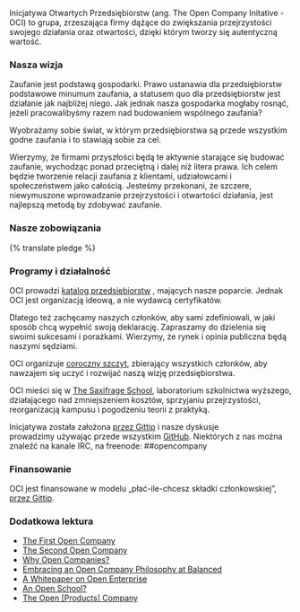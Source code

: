 Inicjatywa Otwartych Przedsiębiorstw (ang. The Open Company Initative - OCI) to grupa, zrzeszająca firmy dążące do zwiększania przejrzystości swojego działania oraz otwartości, dzięki którym tworzy się autentyczną wartość.


### Nasza wizja

Zaufanie jest podstawą gospodarki. Prawo ustanawia dla przedsiębiorstw podstawowe
minumum zaufania, a statusem quo dla przedsiębiorstw jest działanie jak najbliżej
niego. Jak jednak nasza gospodarka mogłaby rosnąć, jeżeli pracowalibyśmy razem
nad budowaniem wspólnego zaufania?

Wyobrażamy sobie świat, w którym przedsiębiorstwa są przede wszystkim godne
zaufania i to stawiają sobie za cel.

Wierzymy, że firmami przyszłości będą te aktywnie starające się budować
zaufanie, wychodząc ponad przeciętną i dalej niż litera prawa. Ich celem będzie
tworzenie relacji zaufania z klientami, udziałowcami i społeczeństwem jako
całością. Jesteśmy przekonani, że szczere, niewymuszone wprowadzanie
przejrzystości i otwartości działania, jest najlepszą metodą by zdobywać zaufanie.


### Nasze zobowiązania

{% translate pledge %}


### Programy i działalność

OCI prowadzi [katalog przedsiębiorstw](/directory/) , mających nasze poparcie.
Jednak OCI jest organizacją ideową, a nie wydawcą certyfikatów.

Dlatego też zachęcamy naszych członków, aby sami zdefiniowali, w jaki sposób
chcą wypełnić swoją deklarację. Zapraszamy do dzielenia się swoimi sukcesami i
porażkami. Wierzymy, że rynek i opinia publiczna będą naszymi sędziami.

OCI organizuje [coroczny szczyt](/summit/), zbierający wszystkich członków,
aby nawzajem się uczyć i rozwijać naszą wizję przedsiębiorstwa.

OCI mieści się w [The Saxifrage School](http://www.saxifrageschool.org/),
laboratorium szkolnictwa wyższego, działającego nad zmniejszeniem kosztów,
sprzyjaniu przejrzystości, reorganizacją kampusu i pogodzeniu teorii z praktyką.

Inicjatywa została założona [przez Gittip](https://www.gittip.com/OpenCompany/)
i nasze dyskusje prowadzimy używając przede wszystkim [GitHub](https://github.com/opencompany/www.opencompany.org/issues).
Niektórych z nas można znaleźć na kanale IRC, na freenode: ##opencompany

### Finansowanie

OCI jest finansowane w modelu „płać-ile-chcesz składki członkowskiej”, <a
href="https://www.gittip.com/OpenCompany/">przez Gittip</a>.

<div class="gittip-widget">
    <script data-gittip-username="OpenCompany" src="//gttp.co/v1.js"></script>
</div>


### Dodatkowa lektura

  - <a href="http://blog.gittip.com/post/26350459746/the-first-open-company">The First Open Company</a>
  - <a href="https://medium.com/building-gittip/4cbab7ca1a47">The Second Open Company</a>
  - <a href="https://medium.com/p/fdb74d1b4f0f/">Why Open Companies?</a>
  - <a href="https://www.balancedpayments.com/open">Embracing an Open Company Philosophy at Balanced</a>
  - <a href="/resources/whitepaper.pdf">A Whitepaper on Open Enterprise</a>
  - <a href="https://medium.com/the-saxifrage-school/1cc89b9de873">An Open School?</a>
  - <a href="http://theopencompany.net/pages/about-us">The Open [Products] Company</a>
